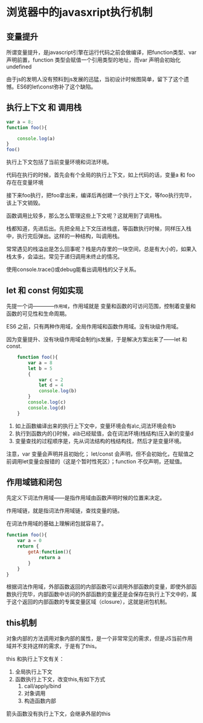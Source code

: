 # 浏览器中的javasxript执行机制

## 变量提升

所谓变量提升，是javascript引擎在运行代码之前会做编译，把function类型、var声明前置，function 类型会赋值一个引用类型的地址，而var 声明会初始化undefined

由于js的发明人没有预料到js发展的迅猛，当初设计时候图简单，留下了这个遗憾。ES6的let\const弥补了这个缺陷。

## 执行上下文 和 调用栈

```javascript
var a = 8;
function foo(){

    console.log(a)
}
foo()
```

执行上下文包括了当前变量环境和词法环境。

代码在执行的时候，首先会有个全局的执行上下文，如上代码的话，变量a 和 foo 存在在变量环境

接下来foo执行，把foo拿出来，编译后再创建一个执行上下文，等foo执行完毕，该上下文销毁。

函数调用比较多，那么怎么管理这些上下文呢？这就用到了调用栈。

栈都知道，先进后出。先把全局上下文压进栈底，等函数执行时候，同样压入栈中，执行完后弹出。这样的一种结构，叫调用栈。

常常遇见的栈溢出是怎么回事呢？栈是内存里的一块空间，总是有大小的，如果入栈太多，会溢出。常见于递归调用未终止的情况。

使用console.trace()或debug能看出调用栈的父子关系。

## let 和 const 何如实现

先提一个词————`作用域`，作用域就是 变量和函数的可访问范围，控制着变量和函数的可见性和生命周期。

ES6 之前，只有两种作用域，全局作用域和函数作用域。没有块级作用域。

因为变量提升、没有块级作用域会制约js发展，于是解决方案出来了——let 和 const.

```javascript
    function foo(){
        var a = 8
        let b = 5
        {
            var c = 2
            let d = 4
            console.log(b)
        }
        console.log(c)
        console.log(d)
    }
```
1. 如上函数编译出来的执行上下文中，变量环境会有a\c,词法环境会有b
2. 执行到函数内的{}时候，a\b已经赋值，会在词法环境(栈结构)压入新的变量d
3. 变量查找的过程顺序是，先从词法结构的栈结构找，然后才是变量环境。

注意，var 变量会声明并且初始化； let/const 会声明，但不会初始化，在赋值之前调用let变量会报错的（这是个暂时性死区）；function 不仅声明，还赋值。

## 作用域链和闭包

先定义下词法作用域——是指作用域由函数声明时候的位置来决定。

作用域链，就是指词法作用域链，查找变量的链。

在词法作用域的基础上理解闭包就容易了。

```javascript
function foo(){
    var a = 0
    return {
        getA:function(){
            return a
        }
    }
}
```
根据词法作用域，外部函数返回的内部函数可以调用外部函数的变量，即使外部函数执行完毕，内部函数中访问的外部函数的变量还是会保存在执行上下文中的，属于这个返回的内部函数的专属变量区域（closure），这就是闭包机制。


## this机制

对象内部的方法调用对象内部的属性，是一个非常常见的需求，但是JS当前作用域并不支持这样的需求，于是有了this。

this 和执行上下文有关：
1. 全局执行上下文
2. 函数执行上下文，改变this,有如下方式
    1. call/apply/bind
    2. 对象调用
    3. 构造函数内部

箭头函数没有执行上下文，会继承外层的this



